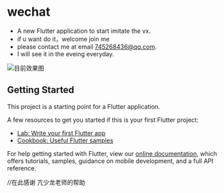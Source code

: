 # wechat

- A new Flutter application to start imitate the vx. 
- if u want do it，welcome join me
- please contact me at email 745268436@qq.com.
- I will see it in the eveing everyday.


![目前效果图](https://github.com/zhang-wangz/fluttervx/blob/master/style2.png)


## Getting Started

This project is a starting point for a Flutter application.

A few resources to get you started if this is your first Flutter project:

- [Lab: Write your first Flutter app](https://flutter.io/docs/get-started/codelab)
- [Cookbook: Useful Flutter samples](https://flutter.io/docs/cookbook)

For help getting started with Flutter, view our 
[online documentation](https://flutter.io/docs), which offers tutorials, 
samples, guidance on mobile development, and a full API reference.

//在此感谢 亢少龙老师的帮助
